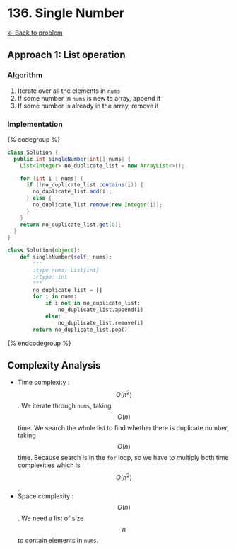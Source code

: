 # 136. Single Number
[&larr;&nbsp;Back to problem](./README.md)

## Approach 1: List operation

### Algorithm

1. Iterate over all the elements in `nums`
2. If some number in `nums` is new to array, append it
3. If some number is already in the array, remove it

### Implementation

{% codegroup %}
```Java
class Solution {
  public int singleNumber(int[] nums) {
    List<Integer> no_duplicate_list = new ArrayList<>();

    for (int i : nums) {
      if (!no_duplicate_list.contains(i)) {
        no_duplicate_list.add(i);
      } else {
        no_duplicate_list.remove(new Integer(i));
      }
    }
    return no_duplicate_list.get(0);
  }
}
```
```Python
class Solution(object):
    def singleNumber(self, nums):
        """
        :type nums: List[int]
        :rtype: int
        """
        no_duplicate_list = []
        for i in nums:
            if i not in no_duplicate_list:
                no_duplicate_list.append(i)
            else:
                no_duplicate_list.remove(i)
        return no_duplicate_list.pop()
```
{% endcodegroup %}

## Complexity Analysis

* Time complexity : $$O(n^2)$$. We iterate through `nums`, taking $$O(n)$$ time. We search the whole list to find whether there is duplicate number, taking $$O(n)$$ time. Because search is in the `for` loop, so we have to multiply both time complexities which is $$O(n^2)$$.
* Space complexity : $$O(n)$$. We need a list of size $$n$$ to contain elements in `nums`.

